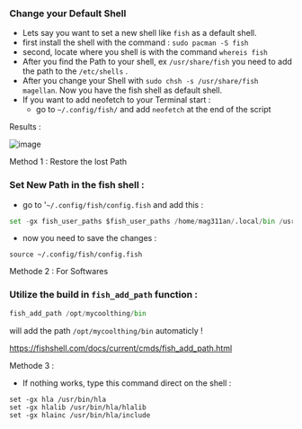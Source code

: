 
### Change your Default Shell 

- Lets say you want to set a new shell like `fish` as a default shell.
- first install the shell with the command : `sudo pacman -S fish`
- second, locate where you shell is with the command `whereis fish`
- After you find the Path to your shell, ex `/usr/share/fish` you need to add the path to the `/etc/shells` .
- After you change your Shell with `sudo chsh -s /usr/share/fish magellan`. Now you have the fish shell as default shell.
- If you want to add neofetch to your Terminal start :
	- go to `~/.config/fish/` and add `neofetch` at the end of the script

Results :

![image](shell.png)



Method 1 : Restore the lost Path

### Set New Path in the fish shell :

- go to '`~/.config/fish/config.fish` and add this :

```Python
set -gx fish_user_paths $fish_user_paths /home/mag311an/.local/bin /usr/local/bin /usr/bin /bin /usr/local/sbin /opt/cuda/bin /opt/cuda/nsight_compute /opt/cuda/nsight_systems/bin /usr/bin/site_perl /usr/bin/vendor_perl /usr/bin/core_perl /var/lib/snapd/snap/bin
```

- now you need to save the changes :

`source ~/.config/fish/config.fish`


Methode 2 : For Softwares

### Utilize the build in `fish_add_path` function :

```Python
fish_add_path /opt/mycoolthing/bin
```

will add the path `/opt/mycoolthing/bin` automaticly !

https://fishshell.com/docs/current/cmds/fish_add_path.html

Methode 3 :

- If nothing works, type this command direct on the shell :

```
set -gx hla /usr/bin/hla
set -gx hlalib /usr/bin/hla/hlalib
set -gx hlainc /usr/bin/hla/include

```
